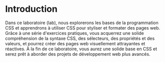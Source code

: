 # Introduction

Dans ce laboratoire (lab), nous explorerons les bases de la programmation CSS et apprendrons à utiliser CSS pour styliser et formater des pages web. Grâce à une série d'exercices pratiques, vous acquerrez une solide compréhension de la syntaxe CSS, des sélecteurs, des propriétés et des valeurs, et pourrez créer des pages web visuellement attrayantes et réactives. À la fin de ce laboratoire, vous aurez une solide base en CSS et serez prêt à aborder des projets de développement web plus avancés.
